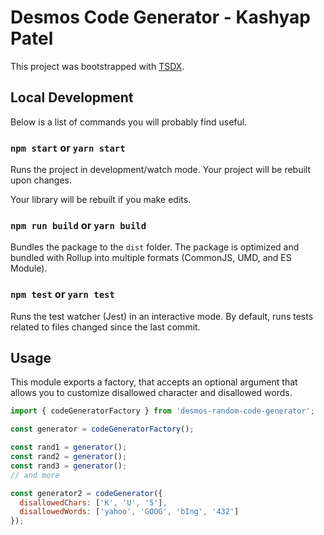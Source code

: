 # Desmos Code Generator - Kashyap Patel

This project was bootstrapped with [TSDX](https://github.com/jaredpalmer/tsdx).

## Local Development

Below is a list of commands you will probably find useful.

### `npm start` or `yarn start`

Runs the project in development/watch mode. Your project will be rebuilt upon changes.

Your library will be rebuilt if you make edits.

### `npm run build` or `yarn build`

Bundles the package to the `dist` folder.
The package is optimized and bundled with Rollup into multiple formats (CommonJS, UMD, and ES Module).

### `npm test` or `yarn test`

Runs the test watcher (Jest) in an interactive mode.
By default, runs tests related to files changed since the last commit.

## Usage

This module exports a factory, that accepts an optional argument that allows you to customize disallowed character and disallowed words.

```js
import { codeGeneratorFactory } from 'desmos-random-code-generator';

const generator = codeGeneratorFactory();

const rand1 = generator();
const rand2 = generator();
const rand3 = generator();
// and more

const generator2 = codeGenerator({
  disallowedChars: ['K', 'U', '5'],
  disallowedWords: ['yahoo', 'GOOG', 'bIng', '432']
});

```


